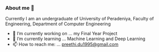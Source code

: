 ### About me 👋


Currently I am an undergraduate of University of Peradeniya, Faculty of Engineering, Department of Computer Engineering

- 🔭 I’m currently working on ... my Final Year Project
- 🌱 I’m currently learning ... Machine Learning and Deep Learning
- 📫 How to reach me: ... preethi.du1995@gmail.com
